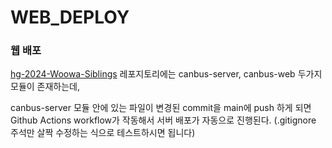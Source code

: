 # WEB_DEPLOY

### 웹 배포

[hg-2024-Woowa-Siblings](https://github.com/hackersground-kr/hg-2024-Woowa-Siblings) 레포지토리에는 canbus-server, canbus-web 두가지 모듈이 존재하는데,

canbus-server 모듈 안에 있는 파일이 변경된 commit을 main에 push 하게 되면 Github Actions workflow가 작동해서 서버 배포가 자동으로 진행된다.
(.gitignore 주석만 살짝 수정하는 식으로 테스트하시면 됩니다)